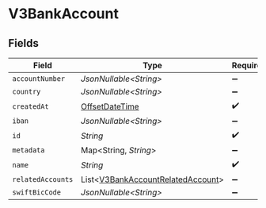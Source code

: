 # V3BankAccount


## Fields

| Field                                                                                     | Type                                                                                      | Required                                                                                  | Description                                                                               |
| ----------------------------------------------------------------------------------------- | ----------------------------------------------------------------------------------------- | ----------------------------------------------------------------------------------------- | ----------------------------------------------------------------------------------------- |
| `accountNumber`                                                                           | *JsonNullable\<String>*                                                                   | :heavy_minus_sign:                                                                        | N/A                                                                                       |
| `country`                                                                                 | *JsonNullable\<String>*                                                                   | :heavy_minus_sign:                                                                        | N/A                                                                                       |
| `createdAt`                                                                               | [OffsetDateTime](https://docs.oracle.com/javase/8/docs/api/java/time/OffsetDateTime.html) | :heavy_check_mark:                                                                        | N/A                                                                                       |
| `iban`                                                                                    | *JsonNullable\<String>*                                                                   | :heavy_minus_sign:                                                                        | N/A                                                                                       |
| `id`                                                                                      | *String*                                                                                  | :heavy_check_mark:                                                                        | N/A                                                                                       |
| `metadata`                                                                                | Map\<String, *String*>                                                                    | :heavy_minus_sign:                                                                        | N/A                                                                                       |
| `name`                                                                                    | *String*                                                                                  | :heavy_check_mark:                                                                        | N/A                                                                                       |
| `relatedAccounts`                                                                         | List\<[V3BankAccountRelatedAccount](../../models/shared/V3BankAccountRelatedAccount.md)>  | :heavy_minus_sign:                                                                        | N/A                                                                                       |
| `swiftBicCode`                                                                            | *JsonNullable\<String>*                                                                   | :heavy_minus_sign:                                                                        | N/A                                                                                       |